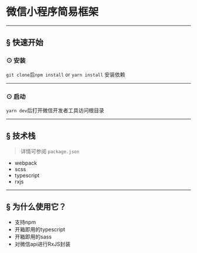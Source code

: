 # 微信小程序简易框架

***

## <a name="getting-started">&sect; 快速开始</a>

### <a name="installation">⊙ 安装</a>

`git clone`后`npm install` or `yarn install` 安装依赖

***

### <a name="start">⊙ 启动</a>
`yarn dev`后打开微信开发者工具访问根目录 

***

## <a name="features">&sect; 技术栈</a>
> 详情可参阅 `package.json`

* webpack
* scss
* typescript
* rxjs

***

## <a name="architecture">&sect; 为什么使用它？</a>
- 支持npm
- 开箱即用的typescript
- 开箱即用的sass
- 对微信api进行RxJS封装
